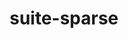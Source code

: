 ---
title: "suite-sparse"
layout: cache
category: package
meta: {"versions": ["5.8.1", "5.3.0", "5.7.1", "5.7.2", "5.9.0", "5.10.1"], "compilers": ["gcc@8.3.1", "gcc@9.3.0", "gcc@8.1.0", "gcc@7.5.0", "gcc@7.3.1", "gcc@8.4.1", "gcc@7.3.0", "gcc@10.3.0", "gcc@7.4.0"]}
spec_files: 
 - "suite-sparse@5.8.1%gcc@9.3.0~cuda~openmp+pic~tbb arch=linux-ubuntu20.04-x86_64 ^gmp@6.1.2%gcc@9.3.0 arch=linux-ubuntu20.04-x86_64 ^metis@5.1.0%gcc@9.3.0~gdb~int64~real64+shared build_type=Release patches=4991da9,b1225da arch=linux-ubuntu20.04-x86_64 ^mpfr@4.0.2%gcc@9.3.0 patches=3f80b83 arch=linux-ubuntu20.04-x86_64 ^openblas@0.3.10%gcc@9.3.0~consistent_fpcsr~ilp64+pic+shared threads=none arch=linux-ubuntu20.04-x86_64": spec-0.json
 - "suite-sparse@5.9.0%gcc@8.3.1~cuda~openmp+pic~tbb arch=linux-rhel8-ppc64le ^gmp@6.2.1%gcc@8.3.1 arch=linux-rhel8-ppc64le ^metis@5.1.0%gcc@8.3.1~gdb~int64~real64+shared build_type=Release patches=4991da9,b1225da arch=linux-rhel8-ppc64le ^mpfr@4.0.2%gcc@8.3.1 patches=3f80b83 arch=linux-rhel8-ppc64le ^openblas@0.3.10%gcc@8.3.1~bignuma~consistent_fpcsr~ilp64+locking+pic+shared patches=865703b threads=none arch=linux-rhel8-ppc64le": spec-1.json
 - "suite-sparse@5.8.1%gcc@8.3.1~cuda~openmp+pic~tbb arch=linux-rhel8-ppc64le ^gmp@6.1.2%gcc@8.3.1 arch=linux-rhel8-ppc64le ^metis@5.1.0%gcc@8.3.1~gdb~int64~real64+shared build_type=Release patches=4991da9,b1225da arch=linux-rhel8-ppc64le ^mpfr@4.0.2%gcc@8.3.1 patches=3f80b83 arch=linux-rhel8-ppc64le ^openblas@0.3.10%gcc@8.3.1~consistent_fpcsr~ilp64+pic+shared threads=none arch=linux-rhel8-ppc64le": spec-2.json
 - "suite-sparse@5.9.0%gcc@9.3.0~cuda~openmp+pic~tbb arch=linux-ubuntu20.04-x86_64 ^gmp@6.2.1%gcc@9.3.0 arch=linux-ubuntu20.04-x86_64 ^metis@5.1.0%gcc@9.3.0~gdb~int64~real64+shared build_type=Release patches=4991da9,b1225da arch=linux-ubuntu20.04-x86_64 ^mpfr@4.1.0%gcc@9.3.0 arch=linux-ubuntu20.04-x86_64 ^openblas@0.3.10%gcc@9.3.0~bignuma~consistent_fpcsr~ilp64+locking+pic+shared patches=865703b threads=openmp arch=linux-ubuntu20.04-x86_64": spec-3.json
 - "suite-sparse@5.7.2%gcc@9.3.0~cuda~openmp+pic~tbb arch=linux-ubuntu20.04-x86_64 ^metis@5.1.0%gcc@9.3.0~gdb~int64~real64+shared build_type=Release patches=4991da9,b1225da arch=linux-ubuntu20.04-x86_64 ^openblas@0.3.10%gcc@9.3.0~consistent_fpcsr~ilp64+pic+shared threads=none arch=linux-ubuntu20.04-x86_64": spec-4.json
 - "suite-sparse@5.7.1%gcc@7.3.0~cuda~openmp+pic~tbb arch=linux-rhel7-ppc64le ^metis@5.1.0%gcc@7.3.0~gdb~int64~real64+shared build_type=Release patches=4991da9,b1225da arch=linux-rhel7-ppc64le ^openblas@0.3.9%gcc@7.3.0~consistent_fpcsr~ilp64+pic+shared threads=openmp arch=linux-rhel7-ppc64le": spec-5.json
 - "suite-sparse@5.10.1%gcc@9.3.0~cuda~openmp+pic~tbb arch=linux-rhel7-ppc64le ^gmp@6.2.1%gcc@9.3.0 arch=linux-rhel7-ppc64le ^metis@5.1.0%gcc@9.3.0~gdb~int64~real64+shared build_type=Release patches=4991da9,b1225da arch=linux-rhel7-ppc64le ^mpfr@4.1.0%gcc@9.3.0 arch=linux-rhel7-ppc64le ^openblas@0.3.15%gcc@9.3.0~bignuma~consistent_fpcsr~ilp64+locking+pic+shared threads=openmp arch=linux-rhel7-ppc64le": spec-6.json
 - "suite-sparse@5.8.1%gcc@8.1.0~cuda~openmp+pic~tbb arch=linux-rhel7-ppc64le ^gmp@6.1.2%gcc@8.1.0 arch=linux-rhel7-ppc64le ^metis@5.1.0%gcc@8.1.0~gdb~int64~real64+shared build_type=Release patches=4991da9,b1225da arch=linux-rhel7-ppc64le ^mpfr@4.0.2%gcc@8.1.0 patches=3f80b83 arch=linux-rhel7-ppc64le ^openblas@0.3.10%gcc@8.1.0~consistent_fpcsr~ilp64+pic+shared threads=none arch=linux-rhel7-ppc64le": spec-7.json
 - "suite-sparse@5.7.2%gcc@8.1.0~cuda~openmp+pic~tbb arch=linux-rhel7-x86_64 ^metis@5.1.0%gcc@8.1.0~gdb~int64~real64+shared build_type=Release patches=4991da9,b1225da arch=linux-rhel7-x86_64 ^openblas@0.3.10%gcc@8.1.0~consistent_fpcsr~ilp64+pic+shared threads=none arch=linux-rhel7-x86_64": spec-8.json
 - "suite-sparse@5.10.1%gcc@9.3.0~cuda~openmp+pic~tbb arch=linux-ubuntu20.04-ppc64le ^gmp@6.2.1%gcc@9.3.0 arch=linux-ubuntu20.04-ppc64le ^metis@5.1.0%gcc@9.3.0~gdb~int64~real64+shared build_type=Release patches=4991da9,b1225da arch=linux-ubuntu20.04-ppc64le ^mpfr@4.1.0%gcc@9.3.0 arch=linux-ubuntu20.04-ppc64le ^openblas@0.3.10%gcc@9.3.0~bignuma~consistent_fpcsr~ilp64+locking+pic+shared patches=865703b threads=openmp arch=linux-ubuntu20.04-ppc64le": spec-9.json
 - "suite-sparse@5.8.1%gcc@8.1.0~cuda~openmp+pic~tbb arch=linux-rhel7-x86_64 ^gmp@6.1.2%gcc@8.1.0 arch=linux-rhel7-x86_64 ^metis@5.1.0%gcc@8.1.0~gdb~int64~real64+shared build_type=Release patches=4991da9,b1225da arch=linux-rhel7-x86_64 ^mpfr@4.0.2%gcc@8.1.0 patches=3f80b83 arch=linux-rhel7-x86_64 ^openblas@0.3.10%gcc@8.1.0~consistent_fpcsr~ilp64+pic+shared threads=none arch=linux-rhel7-x86_64": spec-10.json
 - "suite-sparse@5.10.1%gcc@9.3.0~cuda~openmp+pic~tbb arch=linux-ubuntu20.04-x86_64 ^gmp@6.2.1%gcc@9.3.0 arch=linux-ubuntu20.04-x86_64 ^metis@5.1.0%gcc@9.3.0~gdb~int64~real64+shared build_type=Release patches=4991da9,b1225da arch=linux-ubuntu20.04-x86_64 ^mpfr@4.1.0%gcc@9.3.0 arch=linux-ubuntu20.04-x86_64 ^openblas@0.3.15%gcc@9.3.0~bignuma~consistent_fpcsr~ilp64+locking+pic+shared threads=openmp arch=linux-ubuntu20.04-x86_64": spec-11.json
 - "suite-sparse@5.9.0%gcc@8.1.0~cuda~openmp+pic~tbb arch=linux-rhel7-x86_64 ^gmp@6.2.1%gcc@8.1.0 arch=linux-rhel7-x86_64 ^metis@5.1.0%gcc@8.1.0~gdb~int64~real64+shared build_type=Release patches=4991da9,b1225da arch=linux-rhel7-x86_64 ^mpfr@4.1.0%gcc@8.1.0 arch=linux-rhel7-x86_64 ^openblas@0.3.10%gcc@8.1.0~bignuma~consistent_fpcsr~ilp64+locking+pic+shared patches=865703b threads=none arch=linux-rhel7-x86_64": spec-12.json
 - "suite-sparse@5.9.0%gcc@8.1.0~cuda~openmp+pic~tbb arch=linux-rhel7-ppc64le ^gmp@6.2.1%gcc@8.1.0 arch=linux-rhel7-ppc64le ^metis@5.1.0%gcc@8.1.0~gdb~int64~real64+shared build_type=Release patches=4991da9,b1225da arch=linux-rhel7-ppc64le ^mpfr@4.1.0%gcc@8.1.0 arch=linux-rhel7-ppc64le ^openblas@0.3.10%gcc@8.1.0~bignuma~consistent_fpcsr~ilp64+locking+pic+shared patches=865703b threads=openmp arch=linux-rhel7-ppc64le": spec-13.json
 - "suite-sparse@5.7.2%gcc@7.5.0~cuda~openmp+pic~tbb arch=linux-ubuntu18.04-x86_64 ^metis@5.1.0%gcc@7.5.0~gdb~int64~real64+shared build_type=Release patches=4991da9,b1225da arch=linux-ubuntu18.04-x86_64 ^openblas@0.3.10%gcc@7.5.0~consistent_fpcsr~ilp64+pic+shared threads=none arch=linux-ubuntu18.04-x86_64": spec-14.json
 - "suite-sparse@5.10.1%gcc@7.5.0~cuda~openmp+pic~tbb arch=linux-ubuntu18.04-ppc64le ^gmp@6.2.1%gcc@7.5.0 arch=linux-ubuntu18.04-ppc64le ^metis@5.1.0%gcc@7.5.0~gdb~int64~real64+shared build_type=Release patches=4991da9,b1225da arch=linux-ubuntu18.04-ppc64le ^mpfr@4.1.0%gcc@7.5.0 arch=linux-ubuntu18.04-ppc64le ^openblas@0.3.10%gcc@7.5.0~bignuma~consistent_fpcsr~ilp64+locking+pic+shared patches=865703b threads=openmp arch=linux-ubuntu18.04-ppc64le": spec-15.json
 - "suite-sparse@5.8.1%gcc@8.3.1~cuda~openmp+pic~tbb arch=linux-rhel8-ppc64le ^gmp@6.1.2%gcc@8.3.1 arch=linux-rhel8-ppc64le ^metis@5.1.0%gcc@8.3.1~gdb~int64~real64+shared build_type=Release patches=4991da9,b1225da arch=linux-rhel8-ppc64le ^mpfr@4.0.2%gcc@8.3.1 patches=3f80b83 arch=linux-rhel8-ppc64le ^openblas@0.3.10%gcc@8.3.1~consistent_fpcsr~ilp64+locking+pic+shared threads=none arch=linux-rhel8-ppc64le": spec-16.json
 - "suite-sparse@5.7.2%gcc@7.3.0~cuda~openmp+pic~tbb arch=linux-centos8-x86_64 ^metis@5.1.0%gcc@7.3.0~gdb~int64~real64+shared build_type=Release patches=4991da9,b1225da arch=linux-centos8-x86_64 ^openblas@0.3.9%gcc@7.3.0~consistent_fpcsr~ilp64+pic+shared threads=none arch=linux-centos8-x86_64": spec-17.json
 - "suite-sparse@5.10.1%gcc@9.3.0~cuda~openmp+pic~tbb arch=linux-rhel7-x86_64 ^gmp@6.2.1%gcc@9.3.0 arch=linux-rhel7-x86_64 ^metis@5.1.0%gcc@9.3.0~gdb~int64~real64+shared build_type=Release patches=4991da9,b1225da arch=linux-rhel7-x86_64 ^mpfr@4.1.0%gcc@9.3.0 arch=linux-rhel7-x86_64 ^openblas@0.3.10%gcc@9.3.0~bignuma~consistent_fpcsr~ilp64+locking+pic+shared patches=865703b threads=openmp arch=linux-rhel7-x86_64": spec-18.json
 - "suite-sparse@5.9.0%gcc@7.5.0~cuda~openmp+pic~tbb arch=linux-ubuntu18.04-x86_64 ^gmp@6.2.1%gcc@7.5.0 arch=linux-ubuntu18.04-x86_64 ^metis@5.1.0%gcc@7.5.0~gdb~int64~real64+shared build_type=Release patches=4991da9,b1225da arch=linux-ubuntu18.04-x86_64 ^mpfr@4.1.0%gcc@7.5.0 arch=linux-ubuntu18.04-x86_64 ^openblas@0.3.10%gcc@7.5.0~bignuma~consistent_fpcsr~ilp64+locking+pic+shared patches=865703b threads=openmp arch=linux-ubuntu18.04-x86_64": spec-19.json
 - "suite-sparse@5.9.0%gcc@9.3.0~cuda~openmp+pic~tbb arch=linux-ubuntu20.04-ppc64le ^gmp@6.1.2%gcc@9.3.0 arch=linux-ubuntu20.04-ppc64le ^metis@5.1.0%gcc@9.3.0~gdb~int64~real64+shared build_type=Release patches=4991da9,b1225da arch=linux-ubuntu20.04-ppc64le ^mpfr@4.0.2%gcc@9.3.0 patches=3f80b83 arch=linux-ubuntu20.04-ppc64le ^openblas@0.3.10%gcc@9.3.0~bignuma~consistent_fpcsr~ilp64+locking+pic+shared patches=865703b threads=none arch=linux-ubuntu20.04-ppc64le": spec-20.json
 - "suite-sparse@5.10.1%gcc@9.3.0~cuda~openmp+pic~tbb arch=linux-ubuntu20.04-ppc64le ^gmp@6.2.1%gcc@9.3.0 arch=linux-ubuntu20.04-ppc64le ^metis@5.1.0%gcc@9.3.0~gdb~int64~real64+shared build_type=Release patches=4991da9,b1225da arch=linux-ubuntu20.04-ppc64le ^mpfr@4.1.0%gcc@9.3.0 arch=linux-ubuntu20.04-ppc64le ^openblas@0.3.15%gcc@9.3.0~bignuma~consistent_fpcsr~ilp64+locking+pic+shared threads=openmp arch=linux-ubuntu20.04-ppc64le": spec-21.json
 - "suite-sparse@5.10.1%gcc@8.3.1~cuda~openmp+pic~tbb arch=linux-rhel8-ppc64le ^gmp@6.2.1%gcc@8.3.1 arch=linux-rhel8-ppc64le ^metis@5.1.0%gcc@8.3.1~gdb~int64~real64+shared build_type=Release patches=4991da9,b1225da arch=linux-rhel8-ppc64le ^mpfr@4.1.0%gcc@8.3.1 arch=linux-rhel8-ppc64le ^openblas@0.3.10%gcc@8.3.1~bignuma~consistent_fpcsr~ilp64+locking+pic+shared patches=865703b threads=openmp arch=linux-rhel8-ppc64le": spec-22.json
 - "suite-sparse@5.9.0%gcc@8.3.1~cuda~openmp+pic~tbb arch=linux-rhel8-ppc64le ^gmp@6.1.2%gcc@8.3.1 arch=linux-rhel8-ppc64le ^metis@5.1.0%gcc@8.3.1~gdb~int64~real64+shared build_type=Release patches=4991da9,b1225da arch=linux-rhel8-ppc64le ^mpfr@4.0.2%gcc@8.3.1 patches=3f80b83 arch=linux-rhel8-ppc64le ^openblas@0.3.10%gcc@8.3.1~bignuma~consistent_fpcsr~ilp64+locking+pic+shared patches=865703b threads=none arch=linux-rhel8-ppc64le": spec-23.json
 - "suite-sparse@5.9.0%gcc@9.3.0~cuda~openmp+pic~tbb arch=linux-ubuntu20.04-ppc64le ^gmp@6.2.1%gcc@9.3.0 arch=linux-ubuntu20.04-ppc64le ^metis@5.1.0%gcc@9.3.0~gdb~int64~real64+shared build_type=Release patches=4991da9,b1225da arch=linux-ubuntu20.04-ppc64le ^mpfr@4.1.0%gcc@9.3.0 arch=linux-ubuntu20.04-ppc64le ^openblas@0.3.10%gcc@9.3.0~bignuma~consistent_fpcsr~ilp64+locking+pic+shared patches=865703b threads=openmp arch=linux-ubuntu20.04-ppc64le": spec-24.json
 - "suite-sparse@5.10.1%gcc@7.5.0~cuda~openmp+pic~tbb arch=linux-ubuntu18.04-x86_64 ^gmp@6.2.1%gcc@7.5.0 arch=linux-ubuntu18.04-x86_64 ^metis@5.1.0%gcc@7.5.0~gdb~int64~real64+shared build_type=Release patches=4991da9,b1225da arch=linux-ubuntu18.04-x86_64 ^mpfr@4.1.0%gcc@7.5.0 arch=linux-ubuntu18.04-x86_64 ^openblas@0.3.15%gcc@7.5.0~bignuma~consistent_fpcsr~ilp64+locking+pic+shared threads=openmp arch=linux-ubuntu18.04-x86_64": spec-25.json
 - "suite-sparse@5.9.0%gcc@8.3.1~cuda~openmp+pic~tbb arch=linux-rhel8-x86_64 ^gmp@6.2.1%gcc@8.3.1 arch=linux-rhel8-x86_64 ^metis@5.1.0%gcc@8.3.1~gdb~int64~real64+shared build_type=Release patches=4991da9,b1225da arch=linux-rhel8-x86_64 ^mpfr@4.1.0%gcc@8.3.1 arch=linux-rhel8-x86_64 ^openblas@0.3.10%gcc@8.3.1~bignuma~consistent_fpcsr~ilp64+locking+pic+shared patches=865703b threads=none arch=linux-rhel8-x86_64": spec-26.json
 - "suite-sparse@5.9.0%gcc@9.3.0~cuda~openmp+pic~tbb arch=linux-ubuntu20.04-x86_64 ^gmp@6.2.1%gcc@9.3.0 arch=linux-ubuntu20.04-x86_64 ^metis@5.1.0%gcc@9.3.0~gdb~int64~real64+shared build_type=Release patches=4991da9,b1225da arch=linux-ubuntu20.04-x86_64 ^mpfr@4.0.2%gcc@9.3.0 patches=3f80b83 arch=linux-ubuntu20.04-x86_64 ^openblas@0.3.10%gcc@9.3.0~bignuma~consistent_fpcsr~ilp64+locking+pic+shared patches=865703b threads=none arch=linux-ubuntu20.04-x86_64": spec-27.json
 - "suite-sparse@5.7.2%gcc@7.3.0~cuda~openmp+pic~tbb arch=linux-rhel7-x86_64 ^metis@5.1.0%gcc@7.3.0~gdb~int64~real64+shared build_type=Release patches=4991da9,b1225da arch=linux-rhel7-x86_64 ^openblas@0.3.9%gcc@7.3.0~consistent_fpcsr~ilp64+pic+shared threads=none arch=linux-rhel7-x86_64": spec-28.json
 - "suite-sparse@5.9.0%gcc@8.3.1~cuda~openmp+pic~tbb arch=linux-rhel8-ppc64le ^gmp@6.2.1%gcc@8.3.1 arch=linux-rhel8-ppc64le ^metis@5.1.0%gcc@8.3.1~gdb~int64~real64+shared build_type=Release patches=4991da9,b1225da arch=linux-rhel8-ppc64le ^mpfr@4.1.0%gcc@8.3.1 arch=linux-rhel8-ppc64le ^openblas@0.3.10%gcc@8.3.1~bignuma~consistent_fpcsr~ilp64+locking+pic+shared patches=865703b threads=openmp arch=linux-rhel8-ppc64le": spec-29.json
 - "suite-sparse@5.10.1%gcc@9.3.0~cuda~openmp+pic~tbb arch=linux-rhel7-x86_64 ^gmp@6.2.1%gcc@9.3.0 arch=linux-rhel7-x86_64 ^metis@5.1.0%gcc@9.3.0~gdb~int64~real64+shared build_type=Release patches=4991da9,b1225da arch=linux-rhel7-x86_64 ^mpfr@4.1.0%gcc@9.3.0 arch=linux-rhel7-x86_64 ^openblas@0.3.15%gcc@9.3.0~bignuma~consistent_fpcsr~ilp64+locking+pic+shared threads=openmp arch=linux-rhel7-x86_64": spec-30.json
 - "suite-sparse@5.10.1%gcc@10.3.0~cuda~openmp+pic~tbb arch=linux-ubuntu21.04-ppc64le ^gmp@6.2.1%gcc@10.3.0 arch=linux-ubuntu21.04-ppc64le ^metis@5.1.0%gcc@10.3.0~gdb~int64~real64+shared build_type=Release patches=4991da9,b1225da arch=linux-ubuntu21.04-ppc64le ^mpfr@4.1.0%gcc@10.3.0 arch=linux-ubuntu21.04-ppc64le ^openblas@0.3.15%gcc@10.3.0~bignuma~consistent_fpcsr~ilp64+locking+pic+shared threads=openmp arch=linux-ubuntu21.04-ppc64le": spec-31.json
 - "suite-sparse@5.7.1%gcc@7.3.0~cuda~openmp+pic~tbb arch=linux-ubuntu18.04-ppc64le ^metis@5.1.0%gcc@7.3.0~gdb~int64~real64+shared build_type=Release patches=4991da9,b1225da arch=linux-ubuntu18.04-ppc64le ^openblas@0.3.9%gcc@7.3.0~consistent_fpcsr~ilp64+pic+shared threads=openmp arch=linux-ubuntu18.04-ppc64le": spec-32.json
 - "suite-sparse@5.7.2%gcc@8.1.0~cuda~openmp+pic~tbb arch=linux-rhel7-x86_64 ^metis@5.1.0%gcc@8.1.0~gdb~int64~real64+shared build_type=Release patches=4991da9,b1225da arch=linux-rhel7-x86_64 ^openblas@0.3.10%gcc@8.1.0~consistent_fpcsr~ilp64+pic+shared threads=none arch=linux-rhel7-x86_64": spec-33.json
 - "suite-sparse@5.7.2%gcc@8.1.0~cuda~openmp+pic~tbb arch=linux-centos7-ppc64le ^metis@5.1.0%gcc@8.1.0~gdb~int64~real64+shared build_type=Release patches=4991da9,b1225da arch=linux-centos7-ppc64le ^openblas@0.3.10%gcc@8.1.0~consistent_fpcsr~ilp64+pic+shared threads=none arch=linux-centos7-ppc64le": spec-34.json
 - "suite-sparse@5.8.1%gcc@9.3.0~cuda~openmp+pic~tbb arch=linux-ubuntu20.04-x86_64 ^gmp@6.1.2%gcc@9.3.0 arch=linux-ubuntu20.04-x86_64 ^metis@5.1.0%gcc@9.3.0~gdb~int64~real64+shared build_type=Release patches=4991da9,b1225da arch=linux-ubuntu20.04-x86_64 ^mpfr@4.0.2%gcc@9.3.0 patches=3f80b83 arch=linux-ubuntu20.04-x86_64 ^openblas@0.3.10%gcc@9.3.0~consistent_fpcsr~ilp64+locking+pic+shared patches=865703b threads=none arch=linux-ubuntu20.04-x86_64": spec-35.json
 - "suite-sparse@5.9.0%gcc@7.5.0~cuda~openmp+pic~tbb arch=linux-ubuntu18.04-ppc64le ^gmp@6.2.1%gcc@7.5.0 arch=linux-ubuntu18.04-ppc64le ^metis@5.1.0%gcc@7.5.0~gdb~int64~real64+shared build_type=Release patches=4991da9,b1225da arch=linux-ubuntu18.04-ppc64le ^mpfr@4.1.0%gcc@7.5.0 arch=linux-ubuntu18.04-ppc64le ^openblas@0.3.10%gcc@7.5.0~bignuma~consistent_fpcsr~ilp64+locking+pic+shared patches=865703b threads=none arch=linux-ubuntu18.04-ppc64le": spec-36.json
 - "suite-sparse@5.10.1%gcc@10.3.0~cuda~openmp+pic~tbb arch=linux-ubuntu21.04-x86_64 ^gmp@6.2.1%gcc@10.3.0 arch=linux-ubuntu21.04-x86_64 ^metis@5.1.0%gcc@10.3.0~gdb~int64~real64+shared build_type=Release patches=4991da9,b1225da arch=linux-ubuntu21.04-x86_64 ^mpfr@4.1.0%gcc@10.3.0 arch=linux-ubuntu21.04-x86_64 ^openblas@0.3.15%gcc@10.3.0~bignuma~consistent_fpcsr~ilp64+locking+pic+shared threads=openmp arch=linux-ubuntu21.04-x86_64": spec-37.json
 - "suite-sparse@5.10.1%gcc@8.3.1~cuda~openmp+pic~tbb arch=linux-rhel8-x86_64 ^gmp@6.2.1%gcc@8.3.1 arch=linux-rhel8-x86_64 ^metis@5.1.0%gcc@8.3.1~gdb~int64~real64+shared build_type=Release patches=4991da9,b1225da arch=linux-rhel8-x86_64 ^mpfr@4.1.0%gcc@8.3.1 arch=linux-rhel8-x86_64 ^openblas@0.3.10%gcc@8.3.1~bignuma~consistent_fpcsr~ilp64+locking+pic+shared patches=865703b threads=openmp arch=linux-rhel8-x86_64": spec-38.json
 - "suite-sparse@5.9.0%gcc@7.5.0~cuda~openmp+pic~tbb arch=linux-ubuntu18.04-ppc64le ^gmp@6.2.1%gcc@7.5.0 arch=linux-ubuntu18.04-ppc64le ^metis@5.1.0%gcc@7.5.0~gdb~int64~real64+shared build_type=Release patches=4991da9,b1225da arch=linux-ubuntu18.04-ppc64le ^mpfr@4.1.0%gcc@7.5.0 arch=linux-ubuntu18.04-ppc64le ^openblas@0.3.10%gcc@7.5.0~bignuma~consistent_fpcsr~ilp64+locking+pic+shared patches=865703b threads=openmp arch=linux-ubuntu18.04-ppc64le": spec-39.json
 - "suite-sparse@5.7.2%gcc@8.1.0~cuda~openmp+pic~tbb arch=linux-rhel7-ppc64le ^metis@5.1.0%gcc@8.1.0~gdb~int64~real64+shared build_type=Release patches=4991da9,b1225da arch=linux-rhel7-ppc64le ^openblas@0.3.10%gcc@8.1.0~consistent_fpcsr~ilp64+pic+shared threads=none arch=linux-rhel7-ppc64le": spec-40.json
 - "suite-sparse@5.7.2%gcc@7.3.0~cuda~openmp+pic~tbb arch=linux-ubuntu18.04-x86_64 ^metis@5.1.0%gcc@7.3.0~gdb~int64~real64+shared build_type=Release patches=4991da9,b1225da arch=linux-ubuntu18.04-x86_64 ^openblas@0.3.9%gcc@7.3.0~consistent_fpcsr~ilp64+pic+shared threads=none arch=linux-ubuntu18.04-x86_64": spec-41.json
 - "suite-sparse@5.9.0%gcc@8.1.0~cuda~openmp+pic~tbb arch=linux-rhel7-x86_64 ^gmp@6.2.1%gcc@8.1.0 arch=linux-rhel7-x86_64 ^metis@5.1.0%gcc@8.1.0~gdb~int64~real64+shared build_type=Release patches=4991da9,b1225da arch=linux-rhel7-x86_64 ^mpfr@4.1.0%gcc@8.1.0 arch=linux-rhel7-x86_64 ^openblas@0.3.10%gcc@8.1.0~bignuma~consistent_fpcsr~ilp64+locking+pic+shared patches=865703b threads=openmp arch=linux-rhel7-x86_64": spec-42.json
 - "suite-sparse@5.9.0%gcc@9.3.0~cuda~openmp+pic~tbb arch=linux-ubuntu20.04-x86_64 ^gmp@6.1.2%gcc@9.3.0 arch=linux-ubuntu20.04-x86_64 ^metis@5.1.0%gcc@9.3.0~gdb~int64~real64+shared build_type=Release patches=4991da9,b1225da arch=linux-ubuntu20.04-x86_64 ^mpfr@4.0.2%gcc@9.3.0 patches=3f80b83 arch=linux-ubuntu20.04-x86_64 ^openblas@0.3.10%gcc@9.3.0~bignuma~consistent_fpcsr~ilp64+locking+pic+shared patches=865703b threads=none arch=linux-ubuntu20.04-x86_64": spec-43.json
 - "suite-sparse@5.8.1%gcc@8.1.0~cuda~openmp+pic~tbb arch=linux-rhel7-x86_64 ^gmp@6.1.2%gcc@8.1.0 arch=linux-rhel7-x86_64 ^metis@5.1.0%gcc@8.1.0~gdb~int64~real64+shared build_type=Release patches=4991da9,b1225da arch=linux-rhel7-x86_64 ^mpfr@4.0.2%gcc@8.1.0 patches=3f80b83 arch=linux-rhel7-x86_64 ^openblas@0.3.10%gcc@8.1.0~consistent_fpcsr~ilp64+locking+pic+shared threads=none arch=linux-rhel7-x86_64": spec-44.json
 - "suite-sparse@5.7.2%gcc@7.5.0~cuda~openmp+pic~tbb arch=linux-ubuntu18.04-x86_64 ^metis@5.1.0%gcc@7.5.0~gdb~int64~real64+shared build_type=Release patches=4991da9,b1225da arch=linux-ubuntu18.04-x86_64 ^openblas@0.3.10%gcc@7.5.0~consistent_fpcsr~ilp64+pic+shared threads=none arch=linux-ubuntu18.04-x86_64": spec-45.json
 - "suite-sparse@5.8.1%gcc@9.3.0~cuda~openmp+pic~tbb arch=linux-ubuntu20.04-ppc64le ^gmp@6.1.2%gcc@9.3.0 arch=linux-ubuntu20.04-ppc64le ^metis@5.1.0%gcc@9.3.0~gdb~int64~real64+shared build_type=Release patches=4991da9,b1225da arch=linux-ubuntu20.04-ppc64le ^mpfr@4.0.2%gcc@9.3.0 patches=3f80b83 arch=linux-ubuntu20.04-ppc64le ^openblas@0.3.10%gcc@9.3.0~consistent_fpcsr~ilp64+locking+pic+shared threads=none arch=linux-ubuntu20.04-ppc64le": spec-46.json
 - "suite-sparse@5.9.0%gcc@9.3.0~cuda~openmp+pic~tbb arch=linux-ubuntu20.04-x86_64 ^gmp@6.2.1%gcc@9.3.0 arch=linux-ubuntu20.04-x86_64 ^metis@5.1.0%gcc@9.3.0~gdb~int64~real64+shared build_type=Release patches=4991da9,b1225da arch=linux-ubuntu20.04-x86_64 ^mpfr@4.1.0%gcc@9.3.0 arch=linux-ubuntu20.04-x86_64 ^openblas@0.3.10%gcc@9.3.0~bignuma~consistent_fpcsr~ilp64+locking+pic+shared patches=865703b threads=none arch=linux-ubuntu20.04-x86_64": spec-47.json
 - "suite-sparse@5.7.2%gcc@9.3.0~cuda~openmp+pic~tbb arch=linux-ubuntu20.04-ppc64le ^metis@5.1.0%gcc@9.3.0~gdb~int64~real64+shared build_type=Release patches=4991da9,b1225da arch=linux-ubuntu20.04-ppc64le ^openblas@0.3.10%gcc@9.3.0~consistent_fpcsr~ilp64+pic+shared threads=none arch=linux-ubuntu20.04-ppc64le": spec-48.json
 - "suite-sparse@5.9.0%gcc@8.3.1~cuda~openmp+pic~tbb arch=linux-rhel8-x86_64 ^gmp@6.2.1%gcc@8.3.1 arch=linux-rhel8-x86_64 ^metis@5.1.0%gcc@8.3.1~gdb~int64~real64+shared build_type=Release patches=4991da9,b1225da arch=linux-rhel8-x86_64 ^mpfr@4.1.0%gcc@8.3.1 arch=linux-rhel8-x86_64 ^openblas@0.3.10%gcc@8.3.1~bignuma~consistent_fpcsr~ilp64+locking+pic+shared patches=865703b threads=openmp arch=linux-rhel8-x86_64": spec-49.json
 - "suite-sparse@5.7.2%gcc@8.3.1~cuda~openmp+pic~tbb arch=linux-rhel8-ppc64le ^metis@5.1.0%gcc@8.3.1~gdb~int64~real64+shared build_type=Release patches=4991da9,b1225da arch=linux-rhel8-ppc64le ^openblas@0.3.10%gcc@8.3.1~consistent_fpcsr~ilp64+pic+shared threads=none arch=linux-rhel8-ppc64le": spec-50.json
 - "suite-sparse@5.9.0%gcc@9.3.0~cuda~openmp+pic~tbb arch=linux-ubuntu20.04-ppc64le ^gmp@6.2.1%gcc@9.3.0 arch=linux-ubuntu20.04-ppc64le ^metis@5.1.0%gcc@9.3.0~gdb~int64~real64+shared build_type=Release patches=4991da9,b1225da arch=linux-ubuntu20.04-ppc64le ^mpfr@4.0.2%gcc@9.3.0 patches=3f80b83 arch=linux-ubuntu20.04-ppc64le ^openblas@0.3.10%gcc@9.3.0~bignuma~consistent_fpcsr~ilp64+locking+pic+shared patches=865703b threads=none arch=linux-ubuntu20.04-ppc64le": spec-51.json
 - "suite-sparse@5.9.0%gcc@8.1.0~cuda~openmp+pic~tbb arch=linux-rhel7-ppc64le ^gmp@6.1.2%gcc@8.1.0 arch=linux-rhel7-ppc64le ^metis@5.1.0%gcc@8.1.0~gdb~int64~real64+shared build_type=Release patches=4991da9,b1225da arch=linux-rhel7-ppc64le ^mpfr@4.0.2%gcc@8.1.0 patches=3f80b83 arch=linux-rhel7-ppc64le ^openblas@0.3.10%gcc@8.1.0~bignuma~consistent_fpcsr~ilp64+locking+pic+shared patches=865703b threads=none arch=linux-rhel7-ppc64le": spec-52.json
 - "suite-sparse@5.8.1%gcc@8.3.1~cuda~openmp+pic~tbb arch=linux-rhel8-x86_64 ^gmp@6.1.2%gcc@8.3.1 arch=linux-rhel8-x86_64 ^metis@5.1.0%gcc@8.3.1~gdb~int64~real64+shared build_type=Release patches=4991da9,b1225da arch=linux-rhel8-x86_64 ^mpfr@4.0.2%gcc@8.3.1 patches=3f80b83 arch=linux-rhel8-x86_64 ^openblas@0.3.10%gcc@8.3.1~consistent_fpcsr~ilp64+pic+shared threads=none arch=linux-rhel8-x86_64": spec-53.json
 - "suite-sparse@5.9.0%gcc@7.5.0~cuda~openmp+pic~tbb arch=linux-ubuntu18.04-ppc64le ^gmp@6.1.2%gcc@7.5.0 arch=linux-ubuntu18.04-ppc64le ^metis@5.1.0%gcc@7.5.0~gdb~int64~real64+shared build_type=Release patches=4991da9,b1225da arch=linux-ubuntu18.04-ppc64le ^mpfr@4.0.2%gcc@7.5.0 patches=3f80b83 arch=linux-ubuntu18.04-ppc64le ^openblas@0.3.10%gcc@7.5.0~bignuma~consistent_fpcsr~ilp64+locking+pic+shared patches=865703b threads=none arch=linux-ubuntu18.04-ppc64le": spec-54.json
 - "suite-sparse@5.9.0%gcc@8.3.1~cuda~openmp+pic~tbb arch=linux-rhel8-ppc64le ^gmp@6.2.1%gcc@8.3.1 arch=linux-rhel8-ppc64le ^metis@5.1.0%gcc@8.3.1~gdb~int64~real64+shared build_type=Release patches=4991da9,b1225da arch=linux-rhel8-ppc64le ^mpfr@4.1.0%gcc@8.3.1 arch=linux-rhel8-ppc64le ^openblas@0.3.10%gcc@8.3.1~bignuma~consistent_fpcsr~ilp64+locking+pic+shared patches=865703b threads=none arch=linux-rhel8-ppc64le": spec-55.json
 - "suite-sparse@5.7.2%gcc@7.3.0~cuda~openmp+pic~tbb arch=linux-rhel8-x86_64 ^metis@5.1.0%gcc@7.3.0~gdb~int64~real64+shared build_type=Release patches=4991da9,b1225da arch=linux-rhel8-x86_64 ^openblas@0.3.9%gcc@7.3.0~consistent_fpcsr~ilp64+pic+shared threads=none arch=linux-rhel8-x86_64": spec-56.json
 - "suite-sparse@5.10.1%gcc@8.3.1~cuda~openmp+pic~tbb arch=linux-rhel8-ppc64le ^gmp@6.2.1%gcc@8.3.1 arch=linux-rhel8-ppc64le ^metis@5.1.0%gcc@8.3.1~gdb~int64~real64+shared build_type=Release patches=4991da9,b1225da arch=linux-rhel8-ppc64le ^mpfr@4.1.0%gcc@8.3.1 arch=linux-rhel8-ppc64le ^openblas@0.3.15%gcc@8.3.1~bignuma~consistent_fpcsr~ilp64+locking+pic+shared threads=openmp arch=linux-rhel8-ppc64le": spec-57.json
 - "suite-sparse@5.3.0%gcc@7.3.0~cuda~openmp+pic~tbb arch=linux-rhel8-x86_64 ^metis@5.1.0%gcc@7.3.0~gdb~int64~real64+shared build_type=Release patches=4991da9,b1225da arch=linux-rhel8-x86_64 ^openblas@0.3.7%gcc@7.3.0+avx2~avx512~ilp64+pic+shared~virtual_machine cpu_target=auto threads=openmp arch=linux-rhel8-x86_64": spec-58.json
 - "suite-sparse@5.9.0%gcc@7.5.0~cuda~openmp+pic~tbb arch=linux-ubuntu18.04-x86_64 ^gmp@6.2.1%gcc@7.5.0 arch=linux-ubuntu18.04-x86_64 ^metis@5.1.0%gcc@7.5.0~gdb~int64~real64+shared build_type=Release patches=4991da9,b1225da arch=linux-ubuntu18.04-x86_64 ^mpfr@4.1.0%gcc@7.5.0 arch=linux-ubuntu18.04-x86_64 ^openblas@0.3.10%gcc@7.5.0~bignuma~consistent_fpcsr~ilp64+locking+pic+shared patches=865703b threads=none arch=linux-ubuntu18.04-x86_64": spec-59.json
 - "suite-sparse@5.8.1%gcc@8.1.0~cuda~openmp+pic~tbb arch=linux-rhel7-ppc64le ^gmp@6.1.2%gcc@8.1.0 arch=linux-rhel7-ppc64le ^metis@5.1.0%gcc@8.1.0~gdb~int64~real64+shared build_type=Release patches=4991da9,b1225da arch=linux-rhel7-ppc64le ^mpfr@4.0.2%gcc@8.1.0 patches=3f80b83 arch=linux-rhel7-ppc64le ^openblas@0.3.10%gcc@8.1.0~consistent_fpcsr~ilp64+locking+pic+shared patches=865703b threads=none arch=linux-rhel7-ppc64le": spec-60.json
 - "suite-sparse@5.7.2%gcc@7.3.0~cuda~openmp+pic~tbb arch=linux-rhel8-x86_64 ^metis@5.1.0%gcc@7.3.0~gdb~int64~real64+shared build_type=Release patches=4991da9,b1225da arch=linux-rhel8-x86_64 ^openblas@0.3.10%gcc@7.3.0~consistent_fpcsr~ilp64+pic+shared threads=none arch=linux-rhel8-x86_64": spec-61.json
 - "suite-sparse@5.7.2%gcc@8.3.1~cuda~openmp+pic~tbb arch=linux-centos8-x86_64 ^metis@5.1.0%gcc@8.3.1~gdb~int64~real64+shared build_type=Release patches=4991da9,b1225da arch=linux-centos8-x86_64 ^openblas@0.3.10%gcc@8.3.1~consistent_fpcsr~ilp64+pic+shared threads=none arch=linux-centos8-x86_64": spec-62.json
 - "suite-sparse@5.8.1%gcc@7.5.0~cuda~openmp+pic~tbb arch=linux-ubuntu18.04-ppc64le ^gmp@6.1.2%gcc@7.5.0 arch=linux-ubuntu18.04-ppc64le ^metis@5.1.0%gcc@7.5.0~gdb~int64~real64+shared build_type=Release patches=4991da9,b1225da arch=linux-ubuntu18.04-ppc64le ^mpfr@4.0.2%gcc@7.5.0 patches=3f80b83 arch=linux-ubuntu18.04-ppc64le ^openblas@0.3.10%gcc@7.5.0~consistent_fpcsr~ilp64+pic+shared threads=none arch=linux-ubuntu18.04-ppc64le": spec-63.json
 - "suite-sparse@5.9.0%gcc@9.3.0~cuda~openmp+pic~tbb arch=linux-rhel7-ppc64le ^gmp@6.2.1%gcc@9.3.0 arch=linux-rhel7-ppc64le ^metis@5.1.0%gcc@9.3.0~gdb~int64~real64+shared build_type=Release patches=4991da9,b1225da arch=linux-rhel7-ppc64le ^mpfr@4.1.0%gcc@9.3.0 arch=linux-rhel7-ppc64le ^openblas@0.3.10%gcc@9.3.0~bignuma~consistent_fpcsr~ilp64+locking+pic+shared patches=865703b threads=openmp arch=linux-rhel7-ppc64le": spec-64.json
 - "suite-sparse@5.8.1%gcc@8.3.1~cuda~openmp+pic~tbb arch=linux-rhel8-x86_64 ^gmp@6.1.2%gcc@8.3.1 arch=linux-rhel8-x86_64 ^metis@5.1.0%gcc@8.3.1~gdb~int64~real64+shared build_type=Release patches=4991da9,b1225da arch=linux-rhel8-x86_64 ^mpfr@4.0.2%gcc@8.3.1 patches=3f80b83 arch=linux-rhel8-x86_64 ^openblas@0.3.10%gcc@8.3.1~consistent_fpcsr~ilp64+locking+pic+shared patches=865703b threads=none arch=linux-rhel8-x86_64": spec-65.json
 - "suite-sparse@5.8.1%gcc@7.5.0~cuda~openmp+pic~tbb arch=linux-ubuntu18.04-x86_64 ^gmp@6.1.2%gcc@7.5.0 arch=linux-ubuntu18.04-x86_64 ^metis@5.1.0%gcc@7.5.0~gdb~int64~real64+shared build_type=Release patches=4991da9,b1225da arch=linux-ubuntu18.04-x86_64 ^mpfr@4.0.2%gcc@7.5.0 patches=3f80b83 arch=linux-ubuntu18.04-x86_64 ^openblas@0.3.10%gcc@7.5.0~consistent_fpcsr~ilp64+locking+pic+shared patches=865703b threads=none arch=linux-ubuntu18.04-x86_64": spec-66.json
 - "suite-sparse@5.7.2%gcc@7.3.0~cuda~openmp+pic~tbb arch=linux-centos7-x86_64 ^metis@5.1.0%gcc@7.3.0~gdb~int64~real64+shared build_type=Release patches=4991da9,b1225da arch=linux-centos7-x86_64 ^openblas@0.3.10%gcc@7.3.0~consistent_fpcsr~ilp64+pic+shared threads=none arch=linux-centos7-x86_64": spec-67.json
 - "suite-sparse@5.7.2%gcc@7.5.0~cuda~openmp+pic~tbb arch=linux-ubuntu18.04-ppc64le ^metis@5.1.0%gcc@7.5.0~gdb~int64~real64+shared build_type=Release patches=4991da9,b1225da arch=linux-ubuntu18.04-ppc64le ^openblas@0.3.10%gcc@7.5.0~consistent_fpcsr~ilp64+pic+shared threads=none arch=linux-ubuntu18.04-ppc64le": spec-68.json
 - "suite-sparse@5.7.2%gcc@7.5.0~cuda~openmp+pic~tbb arch=linux-ubuntu18.04-ppc64le ^metis@5.1.0%gcc@7.5.0~gdb~int64~real64+shared build_type=Release patches=4991da9,b1225da arch=linux-ubuntu18.04-ppc64le ^openblas@0.3.10%gcc@7.5.0~consistent_fpcsr~ilp64+pic+shared threads=none arch=linux-ubuntu18.04-power9le": spec-69.json
 - "suite-sparse@5.8.1%gcc@8.3.1~cuda~openmp+pic~tbb arch=linux-rhel8-ppc64le ^gmp@6.1.2%gcc@8.3.1 arch=linux-rhel8-ppc64le ^metis@5.1.0%gcc@8.3.1~gdb~int64~real64+shared build_type=Release patches=4991da9,b1225da arch=linux-rhel8-ppc64le ^mpfr@4.0.2%gcc@8.3.1 patches=3f80b83 arch=linux-rhel8-ppc64le ^openblas@0.3.10%gcc@8.3.1~bignuma~consistent_fpcsr~ilp64+locking+pic+shared patches=865703b threads=none arch=linux-rhel8-ppc64le": spec-70.json
 - "suite-sparse@5.8.1%gcc@8.1.0~cuda~openmp+pic~tbb arch=linux-rhel7-x86_64 ^gmp@6.1.2%gcc@8.1.0 arch=linux-rhel7-x86_64 ^metis@5.1.0%gcc@8.1.0~gdb~int64~real64+shared build_type=Release patches=4991da9,b1225da arch=linux-rhel7-x86_64 ^mpfr@4.0.2%gcc@8.1.0 patches=3f80b83 arch=linux-rhel7-x86_64 ^openblas@0.3.10%gcc@8.1.0~bignuma~consistent_fpcsr~ilp64+locking+pic+shared patches=865703b threads=none arch=linux-rhel7-x86_64": spec-71.json
 - "suite-sparse@5.8.1%gcc@8.3.1~cuda~openmp+pic~tbb arch=linux-rhel8-ppc64le ^gmp@6.1.2%gcc@8.3.1 arch=linux-rhel8-ppc64le ^metis@5.1.0%gcc@8.3.1~gdb~int64~real64+shared build_type=Release patches=4991da9,b1225da arch=linux-rhel8-ppc64le ^mpfr@4.0.2%gcc@8.3.1 patches=3f80b83 arch=linux-rhel8-ppc64le ^openblas@0.3.10%gcc@8.3.1~consistent_fpcsr~ilp64+locking+pic+shared patches=865703b threads=none arch=linux-rhel8-ppc64le": spec-72.json
 - "suite-sparse@5.8.1%gcc@9.3.0~cuda~openmp+pic~tbb arch=linux-ubuntu20.04-ppc64le ^gmp@6.1.2%gcc@9.3.0 arch=linux-ubuntu20.04-ppc64le ^metis@5.1.0%gcc@9.3.0~gdb~int64~real64+shared build_type=Release patches=4991da9,b1225da arch=linux-ubuntu20.04-ppc64le ^mpfr@4.0.2%gcc@9.3.0 patches=3f80b83 arch=linux-ubuntu20.04-ppc64le ^openblas@0.3.10%gcc@9.3.0~consistent_fpcsr~ilp64+pic+shared threads=none arch=linux-ubuntu20.04-ppc64le": spec-73.json
 - "suite-sparse@5.8.1%gcc@7.5.0~cuda~openmp+pic~tbb arch=linux-ubuntu18.04-ppc64le ^gmp@6.1.2%gcc@7.5.0 arch=linux-ubuntu18.04-ppc64le ^metis@5.1.0%gcc@7.5.0~gdb~int64~real64+shared build_type=Release patches=4991da9,b1225da arch=linux-ubuntu18.04-ppc64le ^mpfr@4.0.2%gcc@7.5.0 patches=3f80b83 arch=linux-ubuntu18.04-ppc64le ^openblas@0.3.10%gcc@7.5.0~consistent_fpcsr~ilp64+locking+pic+shared patches=865703b threads=none arch=linux-ubuntu18.04-ppc64le": spec-74.json
 - "suite-sparse@5.8.1%gcc@8.3.1~cuda~openmp+pic~tbb arch=linux-rhel8-x86_64 ^gmp@6.1.2%gcc@8.3.1 arch=linux-rhel8-x86_64 ^metis@5.1.0%gcc@8.3.1~gdb~int64~real64+shared build_type=Release patches=4991da9,b1225da arch=linux-rhel8-x86_64 ^mpfr@4.0.2%gcc@8.3.1 patches=3f80b83 arch=linux-rhel8-x86_64 ^openblas@0.3.10%gcc@8.3.1~bignuma~consistent_fpcsr~ilp64+locking+pic+shared patches=865703b threads=none arch=linux-rhel8-x86_64": spec-75.json
 - "suite-sparse@5.10.1%gcc@8.3.1~cuda~openmp+pic~tbb arch=linux-rhel8-x86_64 ^gmp@6.2.1%gcc@8.3.1 arch=linux-rhel8-x86_64 ^metis@5.1.0%gcc@8.3.1~gdb~int64~real64+shared build_type=Release patches=4991da9,b1225da arch=linux-rhel8-x86_64 ^mpfr@4.1.0%gcc@8.3.1 arch=linux-rhel8-x86_64 ^openblas@0.3.15%gcc@8.3.1~bignuma~consistent_fpcsr~ilp64+locking+pic+shared threads=openmp arch=linux-rhel8-x86_64": spec-76.json
 - "suite-sparse@5.10.1%gcc@8.4.1~cuda~openmp+pic~tbb arch=linux-rhel8-x86_64 ^gmp@6.2.1%gcc@8.4.1 arch=linux-rhel8-x86_64 ^metis@5.1.0%gcc@8.4.1~gdb~int64~real64+shared build_type=Release patches=4991da9,b1225da arch=linux-rhel8-x86_64 ^mpfr@4.1.0%gcc@8.4.1 arch=linux-rhel8-x86_64 ^openblas@0.3.15%gcc@8.4.1~bignuma~consistent_fpcsr~ilp64+locking+pic+shared threads=openmp arch=linux-rhel8-x86_64": spec-77.json
 - "suite-sparse@5.7.1%gcc@7.3.0~cuda~openmp+pic~tbb arch=linux-rhel8-x86_64 ^metis@5.1.0%gcc@7.3.0~gdb~int64~real64+shared build_type=Release patches=4991da9,b1225da arch=linux-rhel8-x86_64 ^openblas@0.3.9%gcc@7.3.0~consistent_fpcsr~ilp64+pic+shared threads=openmp arch=linux-rhel8-x86_64": spec-78.json
 - "suite-sparse@5.9.0%gcc@7.4.0~cuda~openmp+pic~tbb arch=linux-rhel7-power9le ^gmp@6.2.1%gcc@7.4.0 arch=linux-rhel7-power9le ^metis@5.1.0%gcc@7.4.0~gdb~int64~real64+shared build_type=Release patches=4991da9,b1225da arch=linux-rhel7-power9le ^mpfr@4.1.0%gcc@7.4.0 arch=linux-rhel7-power9le ^netlib-lapack@3.8.0%gcc@7.4.0~external-blas~ipo+lapacke+shared~xblas build_type=Release patches=5c79286,ad3d41f arch=linux-rhel7-power9le": spec-79.json
 - "suite-sparse@5.10.1%gcc@9.3.0~cuda~openmp+pic~tbb arch=linux-ubuntu20.04-x86_64 ^gmp@6.2.1%gcc@9.3.0 arch=linux-ubuntu20.04-x86_64 ^metis@5.1.0%gcc@9.3.0~gdb~int64~real64+shared build_type=Release patches=4991da9,b1225da arch=linux-ubuntu20.04-x86_64 ^mpfr@4.1.0%gcc@9.3.0 arch=linux-ubuntu20.04-x86_64 ^openblas@0.3.10%gcc@9.3.0~bignuma~consistent_fpcsr~ilp64+locking+pic+shared patches=865703b threads=openmp arch=linux-ubuntu20.04-x86_64": spec-80.json
 - "suite-sparse@5.9.0%gcc@8.1.0~cuda~openmp+pic~tbb arch=linux-rhel7-x86_64 ^gmp@6.2.1%gcc@8.1.0 arch=linux-rhel7-x86_64 ^metis@5.1.0%gcc@8.1.0~gdb~int64~real64+shared build_type=Release patches=4991da9,b1225da arch=linux-rhel7-x86_64 ^mpfr@4.0.2%gcc@8.1.0 patches=3f80b83 arch=linux-rhel7-x86_64 ^openblas@0.3.10%gcc@8.1.0~bignuma~consistent_fpcsr~ilp64+locking+pic+shared patches=865703b threads=none arch=linux-rhel7-x86_64": spec-81.json
 - "suite-sparse@5.9.0%gcc@8.1.0~cuda~openmp+pic~tbb arch=linux-rhel7-x86_64 ^gmp@6.1.2%gcc@8.1.0 arch=linux-rhel7-x86_64 ^metis@5.1.0%gcc@8.1.0~gdb~int64~real64+shared build_type=Release patches=4991da9,b1225da arch=linux-rhel7-x86_64 ^mpfr@4.0.2%gcc@8.1.0 patches=3f80b83 arch=linux-rhel7-x86_64 ^openblas@0.3.10%gcc@8.1.0~bignuma~consistent_fpcsr~ilp64+locking+pic+shared patches=865703b threads=none arch=linux-rhel7-x86_64": spec-82.json
 - "suite-sparse@5.9.0%gcc@8.3.1~cuda~openmp+pic~tbb arch=linux-rhel8-x86_64 ^gmp@6.1.2%gcc@8.3.1 arch=linux-rhel8-x86_64 ^metis@5.1.0%gcc@8.3.1~gdb~int64~real64+shared build_type=Release patches=4991da9,b1225da arch=linux-rhel8-x86_64 ^mpfr@4.0.2%gcc@8.3.1 patches=3f80b83 arch=linux-rhel8-x86_64 ^openblas@0.3.10%gcc@8.3.1~bignuma~consistent_fpcsr~ilp64+locking+pic+shared patches=865703b threads=none arch=linux-rhel8-x86_64": spec-83.json
 - "suite-sparse@5.7.1%gcc@7.3.0~cuda~openmp+pic~tbb arch=linux-ubuntu18.04-x86_64 ^metis@5.1.0%gcc@7.3.0~gdb~int64~real64+shared build_type=Release patches=4991da9,b1225da arch=linux-ubuntu18.04-x86_64 ^openblas@0.3.9%gcc@7.3.0~consistent_fpcsr~ilp64+pic+shared threads=openmp arch=linux-ubuntu18.04-x86_64": spec-84.json
 - "suite-sparse@5.10.1%gcc@7.5.0~cuda~openmp+pic~tbb arch=linux-ubuntu18.04-x86_64 ^gmp@6.2.1%gcc@7.5.0 arch=linux-ubuntu18.04-x86_64 ^metis@5.1.0%gcc@7.5.0~gdb~int64~real64+shared build_type=Release patches=4991da9,b1225da arch=linux-ubuntu18.04-x86_64 ^mpfr@4.1.0%gcc@7.5.0 arch=linux-ubuntu18.04-x86_64 ^openblas@0.3.10%gcc@7.5.0~bignuma~consistent_fpcsr~ilp64+locking+pic+shared patches=865703b threads=openmp arch=linux-ubuntu18.04-x86_64": spec-85.json
 - "suite-sparse@5.3.0%gcc@7.3.0~cuda~openmp+pic~tbb arch=linux-rhel7-x86_64 ^metis@5.1.0%gcc@7.3.0~gdb~int64~real64+shared build_type=Release patches=4991da9,b1225da arch=linux-rhel7-x86_64 ^openblas@0.3.7%gcc@7.3.0+avx2~avx512~ilp64+pic+shared~virtual_machine cpu_target=auto threads=openmp arch=linux-rhel7-x86_64": spec-86.json
 - "suite-sparse@5.7.2%gcc@9.3.0~cuda~openmp+pic~tbb arch=linux-ubuntu20.04-x86_64 ^metis@5.1.0%gcc@9.3.0~gdb~int64~real64+shared build_type=Release patches=4991da9,b1225da arch=linux-ubuntu20.04-x86_64 ^openblas@0.3.9%gcc@9.3.0~consistent_fpcsr~ilp64+pic+shared threads=none arch=linux-ubuntu20.04-x86_64": spec-87.json
 - "suite-sparse@5.9.0%gcc@8.1.0~cuda~openmp+pic~tbb arch=linux-rhel7-ppc64le ^gmp@6.2.1%gcc@8.1.0 arch=linux-rhel7-ppc64le ^metis@5.1.0%gcc@8.1.0~gdb~int64~real64+shared build_type=Release patches=4991da9,b1225da arch=linux-rhel7-ppc64le ^mpfr@4.0.2%gcc@8.1.0 patches=3f80b83 arch=linux-rhel7-ppc64le ^openblas@0.3.10%gcc@8.1.0~bignuma~consistent_fpcsr~ilp64+locking+pic+shared patches=865703b threads=none arch=linux-rhel7-ppc64le": spec-88.json
 - "suite-sparse@5.8.1%gcc@9.3.0~cuda~openmp+pic~tbb arch=linux-ubuntu20.04-ppc64le ^gmp@6.1.2%gcc@9.3.0 arch=linux-ubuntu20.04-ppc64le ^metis@5.1.0%gcc@9.3.0~gdb~int64~real64+shared build_type=Release patches=4991da9,b1225da arch=linux-ubuntu20.04-ppc64le ^mpfr@4.0.2%gcc@9.3.0 patches=3f80b83 arch=linux-ubuntu20.04-ppc64le ^openblas@0.3.10%gcc@9.3.0~consistent_fpcsr~ilp64+locking+pic+shared patches=865703b threads=none arch=linux-ubuntu20.04-ppc64le": spec-89.json
 - "suite-sparse@5.7.2%gcc@7.3.0~cuda~openmp+pic~tbb arch=linux-rhel7-x86_64 ^metis@5.1.0%gcc@7.3.0~gdb~int64~real64+shared build_type=Release patches=4991da9,b1225da arch=linux-rhel7-x86_64 ^openblas@0.3.10%gcc@7.3.0~consistent_fpcsr~ilp64+pic+shared threads=none arch=linux-rhel7-x86_64": spec-90.json
 - "suite-sparse@5.9.0%gcc@7.3.1~cuda~openmp+pic~tbb arch=linux-amzn2-x86_64 ^gmp@6.1.2%gcc@7.3.1 arch=linux-amzn2-x86_64 ^metis@5.1.0%gcc@7.3.1~gdb~int64~real64+shared build_type=Release patches=4991da9,b1225da arch=linux-amzn2-x86_64 ^mpfr@4.0.2%gcc@7.3.1 patches=3f80b83 arch=linux-amzn2-x86_64 ^netlib-lapack@3.8.0%gcc@7.3.1~external-blas~ipo+lapacke+shared~xblas build_type=Release patches=5c79286,ad3d41f arch=linux-amzn2-x86_64": spec-91.json
 - "suite-sparse@5.9.0%gcc@8.3.1~cuda~openmp+pic~tbb arch=linux-rhel8-x86_64 ^gmp@6.2.1%gcc@8.3.1 arch=linux-rhel8-x86_64 ^metis@5.1.0%gcc@8.3.1~gdb~int64~real64+shared build_type=Release patches=4991da9,b1225da arch=linux-rhel8-x86_64 ^mpfr@4.0.2%gcc@8.3.1 patches=3f80b83 arch=linux-rhel8-x86_64 ^openblas@0.3.10%gcc@8.3.1~bignuma~consistent_fpcsr~ilp64+locking+pic+shared patches=865703b threads=none arch=linux-rhel8-x86_64": spec-92.json
 - "suite-sparse@5.9.0%gcc@8.1.0~cuda~openmp+pic~tbb arch=linux-rhel7-ppc64le ^gmp@6.2.1%gcc@8.1.0 arch=linux-rhel7-ppc64le ^metis@5.1.0%gcc@8.1.0~gdb~int64~real64+shared build_type=Release patches=4991da9,b1225da arch=linux-rhel7-ppc64le ^mpfr@4.1.0%gcc@8.1.0 arch=linux-rhel7-ppc64le ^openblas@0.3.10%gcc@8.1.0~bignuma~consistent_fpcsr~ilp64+locking+pic+shared patches=865703b threads=none arch=linux-rhel7-ppc64le": spec-93.json
 - "suite-sparse@5.3.0%gcc@7.4.0~cuda~openmp+pic~tbb arch=linux-ubuntu18.04-x86_64 ^metis@5.1.0%gcc@7.4.0~gdb~int64~real64+shared build_type=Release patches=4991da9,b1225da arch=linux-ubuntu18.04-x86_64 ^openblas@0.3.9%gcc@7.4.0~consistentFPCSR~ilp64+pic+shared threads=openmp arch=linux-ubuntu18.04-x86_64": spec-94.json
 - "suite-sparse@5.8.1%gcc@9.3.0~cuda~openmp+pic~tbb arch=linux-ubuntu20.04-ppc64le ^gmp@6.1.2%gcc@9.3.0 arch=linux-ubuntu20.04-ppc64le ^metis@5.1.0%gcc@9.3.0~gdb~int64~real64+shared build_type=Release patches=4991da9,b1225da arch=linux-ubuntu20.04-ppc64le ^mpfr@4.0.2%gcc@9.3.0 patches=3f80b83 arch=linux-ubuntu20.04-ppc64le ^openblas@0.3.10%gcc@9.3.0~bignuma~consistent_fpcsr~ilp64+locking+pic+shared patches=865703b threads=none arch=linux-ubuntu20.04-ppc64le": spec-95.json
 - "suite-sparse@5.9.0%gcc@7.5.0~cuda~openmp+pic~tbb arch=linux-ubuntu18.04-x86_64 ^gmp@6.1.2%gcc@7.5.0 arch=linux-ubuntu18.04-x86_64 ^metis@5.1.0%gcc@7.5.0~gdb~int64~real64+shared build_type=Release patches=4991da9,b1225da arch=linux-ubuntu18.04-x86_64 ^mpfr@4.0.2%gcc@7.5.0 patches=3f80b83 arch=linux-ubuntu18.04-x86_64 ^openblas@0.3.10%gcc@7.5.0~bignuma~consistent_fpcsr~ilp64+locking+pic+shared patches=865703b threads=none arch=linux-ubuntu18.04-x86_64": spec-96.json
 - "suite-sparse@5.9.0%gcc@9.3.0~cuda~openmp+pic~tbb arch=cray-cnl7-haswell ^gmp@6.2.1%gcc@9.3.0 arch=cray-cnl7-haswell ^metis@5.1.0%gcc@9.3.0~gdb~int64~real64+shared build_type=Release patches=4991da9,b1225da arch=cray-cnl7-haswell ^mpfr@4.1.0%gcc@9.3.0 arch=cray-cnl7-haswell ^openblas@0.3.10%gcc@9.3.0~bignuma~consistent_fpcsr~ilp64+locking+pic+shared patches=865703b threads=openmp arch=cray-cnl7-haswell": spec-97.json
 - "suite-sparse@5.9.0%gcc@9.3.0~cuda~openmp+pic~tbb arch=linux-ubuntu20.04-ppc64le ^gmp@6.2.1%gcc@9.3.0 arch=linux-ubuntu20.04-ppc64le ^metis@5.1.0%gcc@9.3.0~gdb~int64~real64+shared build_type=Release patches=4991da9,b1225da arch=linux-ubuntu20.04-ppc64le ^mpfr@4.1.0%gcc@9.3.0 arch=linux-ubuntu20.04-ppc64le ^openblas@0.3.10%gcc@9.3.0~bignuma~consistent_fpcsr~ilp64+locking+pic+shared patches=865703b threads=none arch=linux-ubuntu20.04-ppc64le": spec-98.json
 - "suite-sparse@5.10.1%gcc@8.4.1~cuda~openmp+pic~tbb arch=linux-rhel8-ppc64le ^gmp@6.2.1%gcc@8.4.1 arch=linux-rhel8-ppc64le ^metis@5.1.0%gcc@8.4.1~gdb~int64~real64+shared build_type=Release patches=4991da9,b1225da arch=linux-rhel8-ppc64le ^mpfr@4.1.0%gcc@8.4.1 arch=linux-rhel8-ppc64le ^openblas@0.3.15%gcc@8.4.1~bignuma~consistent_fpcsr~ilp64+locking+pic+shared threads=openmp arch=linux-rhel8-ppc64le": spec-99.json
 - "suite-sparse@5.7.2%gcc@8.3.1~cuda~openmp+pic~tbb arch=linux-centos8-ppc64le ^metis@5.1.0%gcc@8.3.1~gdb~int64~real64+shared build_type=Release patches=4991da9,b1225da arch=linux-centos8-ppc64le ^openblas@0.3.10%gcc@8.3.1~consistent_fpcsr~ilp64+pic+shared threads=none arch=linux-centos8-ppc64le": spec-100.json
 - "suite-sparse@5.8.1%gcc@7.5.0~cuda~openmp+pic~tbb arch=linux-ubuntu18.04-x86_64 ^gmp@6.1.2%gcc@7.5.0 arch=linux-ubuntu18.04-x86_64 ^metis@5.1.0%gcc@7.5.0~gdb~int64~real64+shared build_type=Release patches=4991da9,b1225da arch=linux-ubuntu18.04-x86_64 ^mpfr@4.0.2%gcc@7.5.0 patches=3f80b83 arch=linux-ubuntu18.04-x86_64 ^openblas@0.3.10%gcc@7.5.0~consistent_fpcsr~ilp64+pic+shared threads=none arch=linux-ubuntu18.04-x86_64": spec-101.json
 - "suite-sparse@5.8.1%gcc@7.5.0~cuda~openmp+pic~tbb arch=linux-ubuntu18.04-ppc64le ^gmp@6.1.2%gcc@7.5.0 arch=linux-ubuntu18.04-ppc64le ^metis@5.1.0%gcc@7.5.0~gdb~int64~real64+shared build_type=Release patches=4991da9,b1225da arch=linux-ubuntu18.04-ppc64le ^mpfr@4.0.2%gcc@7.5.0 patches=3f80b83 arch=linux-ubuntu18.04-ppc64le ^openblas@0.3.10%gcc@7.5.0~bignuma~consistent_fpcsr~ilp64+locking+pic+shared patches=865703b threads=none arch=linux-ubuntu18.04-ppc64le": spec-102.json
 - "suite-sparse@5.10.1%gcc@7.5.0~cuda~openmp+pic~tbb arch=linux-ubuntu18.04-ppc64le ^gmp@6.2.1%gcc@7.5.0 arch=linux-ubuntu18.04-ppc64le ^metis@5.1.0%gcc@7.5.0~gdb~int64~real64+shared build_type=Release patches=4991da9,b1225da arch=linux-ubuntu18.04-ppc64le ^mpfr@4.1.0%gcc@7.5.0 arch=linux-ubuntu18.04-ppc64le ^openblas@0.3.15%gcc@7.5.0~bignuma~consistent_fpcsr~ilp64+locking+pic+shared threads=openmp arch=linux-ubuntu18.04-ppc64le": spec-103.json
 - "suite-sparse@5.9.0%gcc@9.3.0~cuda~openmp+pic~tbb arch=linux-rhel7-x86_64 ^gmp@6.2.1%gcc@9.3.0 arch=linux-rhel7-x86_64 ^metis@5.1.0%gcc@9.3.0~gdb~int64~real64+shared build_type=Release patches=4991da9,b1225da arch=linux-rhel7-x86_64 ^mpfr@4.1.0%gcc@9.3.0 arch=linux-rhel7-x86_64 ^openblas@0.3.10%gcc@9.3.0~bignuma~consistent_fpcsr~ilp64+locking+pic+shared patches=865703b threads=openmp arch=linux-rhel7-x86_64": spec-104.json
 - "suite-sparse@5.10.1%gcc@9.3.0~cuda~openmp+pic~tbb arch=linux-rhel7-ppc64le ^gmp@6.2.1%gcc@9.3.0 arch=linux-rhel7-ppc64le ^metis@5.1.0%gcc@9.3.0~gdb~int64~real64+shared build_type=Release patches=4991da9,b1225da arch=linux-rhel7-ppc64le ^mpfr@4.1.0%gcc@9.3.0 arch=linux-rhel7-ppc64le ^openblas@0.3.10%gcc@9.3.0~bignuma~consistent_fpcsr~ilp64+locking+pic+shared patches=865703b threads=openmp arch=linux-rhel7-ppc64le": spec-105.json
 - "suite-sparse@5.3.0%gcc@7.4.0~cuda~openmp+pic~tbb arch=linux-ubuntu18.04-x86_64 ^metis@5.1.0%gcc@7.4.0~gdb~int64~real64+shared build_type=Release patches=4991da9,b1225da arch=linux-ubuntu18.04-x86_64 ^openblas@0.3.8%gcc@7.4.0~ilp64+pic+shared threads=openmp arch=linux-ubuntu18.04-x86_64": spec-106.json
 - "suite-sparse@5.7.1%gcc@7.3.0~cuda~openmp+pic~tbb arch=linux-centos7-ppc64le ^metis@5.1.0%gcc@7.3.0~gdb~int64~real64+shared build_type=Release patches=4991da9,b1225da arch=linux-centos7-ppc64le ^openblas@0.3.9%gcc@7.3.0~consistent_fpcsr~ilp64+pic+shared threads=openmp arch=linux-centos7-ppc64le": spec-107.json
 - "suite-sparse@5.7.2%gcc@8.1.0~cuda~openmp+pic~tbb arch=linux-centos7-x86_64 ^metis@5.1.0%gcc@8.1.0~gdb~int64~real64+shared build_type=Release patches=4991da9,b1225da arch=linux-centos7-x86_64 ^openblas@0.3.10%gcc@8.1.0~consistent_fpcsr~ilp64+pic+shared threads=none arch=linux-centos7-x86_64": spec-108.json
 - "suite-sparse@5.8.1%gcc@8.1.0~cuda~openmp+pic~tbb arch=linux-rhel7-x86_64 ^gmp@6.1.2%gcc@8.1.0 arch=linux-rhel7-x86_64 ^metis@5.1.0%gcc@8.1.0~gdb~int64~real64+shared build_type=Release patches=4991da9,b1225da arch=linux-rhel7-x86_64 ^mpfr@4.0.2%gcc@8.1.0 patches=3f80b83 arch=linux-rhel7-x86_64 ^openblas@0.3.10%gcc@8.1.0~consistent_fpcsr~ilp64+locking+pic+shared patches=865703b threads=none arch=linux-rhel7-x86_64": spec-109.json
 - "suite-sparse@5.7.2%gcc@7.3.0~cuda~openmp+pic~tbb arch=linux-centos7-x86_64 ^metis@5.1.0%gcc@7.3.0~gdb~int64~real64+shared build_type=Release patches=4991da9,b1225da arch=linux-centos7-x86_64 ^openblas@0.3.9%gcc@7.3.0~consistent_fpcsr~ilp64+pic+shared threads=none arch=linux-centos7-x86_64": spec-110.json
 - "suite-sparse@5.7.2%gcc@7.3.0~cuda~openmp+pic~tbb arch=linux-ubuntu18.04-ppc64le ^metis@5.1.0%gcc@7.3.0~gdb~int64~real64+shared build_type=Release patches=4991da9,b1225da arch=linux-ubuntu18.04-ppc64le ^openblas@0.3.9%gcc@7.3.0~consistent_fpcsr~ilp64+pic+shared threads=none arch=linux-ubuntu18.04-ppc64le": spec-111.json
 - "suite-sparse@5.9.0%gcc@7.3.1~cuda~openmp+pic~tbb arch=linux-amzn2-x86_64 ^gmp@6.2.1%gcc@7.3.1 arch=linux-amzn2-x86_64 ^metis@5.1.0%gcc@7.3.1~gdb~int64~real64+shared build_type=Release patches=4991da9,b1225da arch=linux-amzn2-x86_64 ^mpfr@4.1.0%gcc@7.3.1 arch=linux-amzn2-x86_64 ^netlib-lapack@3.8.0%gcc@7.3.1~external-blas~ipo+lapacke+shared~xblas build_type=Release patches=5c79286,ad3d41f arch=linux-amzn2-x86_64": spec-112.json
 - "suite-sparse@5.7.2%gcc@7.3.0~cuda~openmp+pic~tbb arch=linux-ubuntu18.04-x86_64 ^metis@5.1.0%gcc@7.3.0~gdb~int64~real64+shared build_type=Release patches=4991da9,b1225da arch=linux-ubuntu18.04-x86_64 ^openblas@0.3.10%gcc@7.3.0~consistent_fpcsr~ilp64+pic+shared threads=none arch=linux-ubuntu18.04-x86_64": spec-113.json
 - "suite-sparse@5.8.1%gcc@8.3.1~cuda~openmp+pic~tbb arch=linux-rhel8-x86_64 ^gmp@6.1.2%gcc@8.3.1 arch=linux-rhel8-x86_64 ^metis@5.1.0%gcc@8.3.1~gdb~int64~real64+shared build_type=Release patches=4991da9,b1225da arch=linux-rhel8-x86_64 ^mpfr@4.0.2%gcc@8.3.1 patches=3f80b83 arch=linux-rhel8-x86_64 ^openblas@0.3.10%gcc@8.3.1~consistent_fpcsr~ilp64+locking+pic+shared threads=none arch=linux-rhel8-x86_64": spec-114.json
 - "suite-sparse@5.8.1%gcc@7.5.0~cuda~openmp+pic~tbb arch=linux-ubuntu18.04-ppc64le ^gmp@6.1.2%gcc@7.5.0 arch=linux-ubuntu18.04-ppc64le ^metis@5.1.0%gcc@7.5.0~gdb~int64~real64+shared build_type=Release patches=4991da9,b1225da arch=linux-ubuntu18.04-ppc64le ^mpfr@4.0.2%gcc@7.5.0 patches=3f80b83 arch=linux-ubuntu18.04-ppc64le ^openblas@0.3.10%gcc@7.5.0~consistent_fpcsr~ilp64+locking+pic+shared threads=none arch=linux-ubuntu18.04-ppc64le": spec-115.json
 - "suite-sparse@5.8.1%gcc@7.5.0~cuda~openmp+pic~tbb arch=linux-ubuntu18.04-x86_64 ^gmp@6.1.2%gcc@7.5.0 arch=linux-ubuntu18.04-x86_64 ^metis@5.1.0%gcc@7.5.0~gdb~int64~real64+shared build_type=Release patches=4991da9,b1225da arch=linux-ubuntu18.04-x86_64 ^mpfr@4.0.2%gcc@7.5.0 patches=3f80b83 arch=linux-ubuntu18.04-x86_64 ^openblas@0.3.10%gcc@7.5.0~consistent_fpcsr~ilp64+locking+pic+shared threads=none arch=linux-ubuntu18.04-x86_64": spec-116.json
 - "suite-sparse@5.7.1%gcc@8.3.1~cuda~openmp+pic~tbb arch=linux-centos8-ppc64le ^metis@5.1.0%gcc@8.3.1~gdb~int64~real64+shared build_type=Release patches=4991da9,b1225da arch=linux-centos8-ppc64le ^openblas@0.3.9%gcc@8.3.1~consistent_fpcsr~ilp64+pic+shared threads=openmp arch=linux-centos8-ppc64le": spec-117.json
 - "suite-sparse@5.3.0%gcc@7.3.0~cuda~openmp+pic~tbb arch=linux-centos8-x86_64 ^metis@5.1.0%gcc@7.3.0~gdb~int64~real64+shared build_type=Release patches=4991da9,b1225da arch=linux-centos8-x86_64 ^openblas@0.3.7%gcc@7.3.0+avx2~avx512~ilp64+pic+shared~virtual_machine cpu_target=auto threads=openmp arch=linux-centos8-x86_64": spec-118.json
 - "suite-sparse@5.7.2%gcc@7.3.0~cuda~openmp+pic~tbb arch=linux-ubuntu18.04-ppc64le ^metis@5.1.0%gcc@7.3.0~gdb~int64~real64+shared build_type=Release patches=4991da9,b1225da arch=linux-ubuntu18.04-ppc64le ^openblas@0.3.10%gcc@7.3.0~consistent_fpcsr~ilp64+pic+shared threads=none arch=linux-ubuntu18.04-ppc64le": spec-119.json
 - "suite-sparse@5.9.0%gcc@7.3.1~cuda~openmp+pic~tbb arch=linux-amzn2-x86_64 ^gmp@6.1.2%gcc@7.3.1 arch=linux-amzn2-x86_64 ^metis@5.1.0%gcc@7.3.1~gdb~int64~real64+shared build_type=Release patches=4991da9,b1225da arch=linux-amzn2-x86_64 ^mpfr@4.0.2%gcc@7.3.1 patches=3f80b83 arch=linux-amzn2-x86_64 ^openblas@0.3.10%gcc@7.3.1~bignuma~consistent_fpcsr~ilp64+locking+pic+shared patches=865703b threads=none arch=linux-amzn2-x86_64": spec-120.json
 - "suite-sparse@5.7.2%gcc@7.3.0~cuda~openmp+pic~tbb arch=linux-rhel7-ppc64le ^metis@5.1.0%gcc@7.3.0~gdb~int64~real64+shared build_type=Release patches=4991da9,b1225da arch=linux-rhel7-ppc64le ^openblas@0.3.9%gcc@7.3.0~consistent_fpcsr~ilp64+pic+shared threads=none arch=linux-rhel7-ppc64le": spec-121.json
 - "suite-sparse@5.7.2%gcc@8.3.1~cuda~openmp+pic~tbb arch=linux-rhel8-x86_64 ^metis@5.1.0%gcc@8.3.1~gdb~int64~real64+shared build_type=Release patches=4991da9,b1225da arch=linux-rhel8-x86_64 ^openblas@0.3.10%gcc@8.3.1~consistent_fpcsr~ilp64+pic+shared threads=none arch=linux-rhel8-x86_64": spec-122.json
 - "suite-sparse@5.8.1%gcc@9.3.0~cuda~openmp+pic~tbb arch=linux-ubuntu20.04-x86_64 ^gmp@6.1.2%gcc@9.3.0 arch=linux-ubuntu20.04-x86_64 ^metis@5.1.0%gcc@9.3.0~gdb~int64~real64+shared build_type=Release patches=4991da9,b1225da arch=linux-ubuntu20.04-x86_64 ^mpfr@4.0.2%gcc@9.3.0 patches=3f80b83 arch=linux-ubuntu20.04-x86_64 ^openblas@0.3.10%gcc@9.3.0~consistent_fpcsr~ilp64+locking+pic+shared threads=none arch=linux-ubuntu20.04-x86_64": spec-123.json
 - "suite-sparse@5.8.1%gcc@9.3.0~cuda~openmp+pic~tbb arch=linux-ubuntu20.04-x86_64 ^gmp@6.1.2%gcc@9.3.0 arch=linux-ubuntu20.04-x86_64 ^metis@5.1.0%gcc@9.3.0~gdb~int64~real64+shared build_type=Release patches=4991da9,b1225da arch=linux-ubuntu20.04-x86_64 ^mpfr@4.0.2%gcc@9.3.0 patches=3f80b83 arch=linux-ubuntu20.04-x86_64 ^openblas@0.3.10%gcc@9.3.0~bignuma~consistent_fpcsr~ilp64+locking+pic+shared patches=865703b threads=none arch=linux-ubuntu20.04-x86_64": spec-124.json
 - "suite-sparse@5.7.2%gcc@9.3.0~cuda~openmp+pic~tbb arch=linux-ubuntu20.04-ppc64le ^metis@5.1.0%gcc@9.3.0~gdb~int64~real64+shared build_type=Release patches=4991da9,b1225da arch=linux-ubuntu20.04-ppc64le ^openblas@0.3.9%gcc@9.3.0~consistent_fpcsr~ilp64+pic+shared threads=none arch=linux-ubuntu20.04-ppc64le": spec-125.json
 - "suite-sparse@5.7.2%gcc@7.3.0~cuda~openmp+pic~tbb arch=linux-centos8-x86_64 ^metis@5.1.0%gcc@7.3.0~gdb~int64~real64+shared build_type=Release patches=4991da9,b1225da arch=linux-centos8-x86_64 ^openblas@0.3.10%gcc@7.3.0~consistent_fpcsr~ilp64+pic+shared threads=none arch=linux-centos8-x86_64": spec-126.json
 - "suite-sparse@5.8.1%gcc@8.1.0~cuda~openmp+pic~tbb arch=linux-rhel7-ppc64le ^gmp@6.1.2%gcc@8.1.0 arch=linux-rhel7-ppc64le ^metis@5.1.0%gcc@8.1.0~gdb~int64~real64+shared build_type=Release patches=4991da9,b1225da arch=linux-rhel7-ppc64le ^mpfr@4.0.2%gcc@8.1.0 patches=3f80b83 arch=linux-rhel7-ppc64le ^openblas@0.3.10%gcc@8.1.0~bignuma~consistent_fpcsr~ilp64+locking+pic+shared patches=865703b threads=none arch=linux-rhel7-ppc64le": spec-127.json
 - "suite-sparse@5.9.0%gcc@7.5.0~cuda~openmp+pic~tbb arch=linux-ubuntu18.04-ppc64le ^gmp@6.2.1%gcc@7.5.0 arch=linux-ubuntu18.04-ppc64le ^metis@5.1.0%gcc@7.5.0~gdb~int64~real64+shared build_type=Release patches=4991da9,b1225da arch=linux-ubuntu18.04-ppc64le ^mpfr@4.0.2%gcc@7.5.0 patches=3f80b83 arch=linux-ubuntu18.04-ppc64le ^openblas@0.3.10%gcc@7.5.0~bignuma~consistent_fpcsr~ilp64+locking+pic+shared patches=865703b threads=none arch=linux-ubuntu18.04-ppc64le": spec-128.json
 - "suite-sparse@5.8.1%gcc@7.5.0~cuda~openmp+pic~tbb arch=linux-ubuntu18.04-x86_64 ^gmp@6.1.2%gcc@7.5.0 arch=linux-ubuntu18.04-x86_64 ^metis@5.1.0%gcc@7.5.0~gdb~int64~real64+shared build_type=Release patches=4991da9,b1225da arch=linux-ubuntu18.04-x86_64 ^mpfr@4.0.2%gcc@7.5.0 patches=3f80b83 arch=linux-ubuntu18.04-x86_64 ^openblas@0.3.10%gcc@7.5.0~bignuma~consistent_fpcsr~ilp64+locking+pic+shared patches=865703b threads=none arch=linux-ubuntu18.04-x86_64": spec-129.json
 - "suite-sparse@5.3.0%gcc@7.3.0~cuda~openmp+pic~tbb arch=linux-ubuntu18.04-ppc64le ^metis@5.1.0%gcc@7.3.0~gdb~int64~real64+shared build_type=Release patches=4991da9,b1225da arch=linux-ubuntu18.04-ppc64le ^openblas@0.3.7%gcc@7.3.0+avx2~avx512~ilp64+pic+shared~virtual_machine cpu_target=auto threads=openmp arch=linux-ubuntu18.04-ppc64le": spec-130.json
 - "suite-sparse@5.7.2%gcc@8.1.0~cuda~openmp+pic~tbb arch=linux-rhel7-ppc64le ^metis@5.1.0%gcc@8.1.0~gdb~int64~real64+shared build_type=Release patches=4991da9,b1225da arch=linux-rhel7-ppc64le ^openblas@0.3.10%gcc@8.1.0~consistent_fpcsr~ilp64+pic+shared threads=none arch=linux-rhel7-ppc64le": spec-131.json
 - "suite-sparse@5.7.1%gcc@8.3.1~cuda~openmp+pic~tbb arch=linux-rhel8-ppc64le ^metis@5.1.0%gcc@8.3.1~gdb~int64~real64+shared build_type=Release patches=4991da9,b1225da arch=linux-rhel8-ppc64le ^openblas@0.3.9%gcc@8.3.1~consistent_fpcsr~ilp64+pic+shared threads=openmp arch=linux-rhel8-ppc64le": spec-132.json
 - "suite-sparse@5.9.0%gcc@7.5.0~cuda~openmp+pic~tbb arch=linux-ubuntu18.04-x86_64 ^gmp@6.2.1%gcc@7.5.0 arch=linux-ubuntu18.04-x86_64 ^metis@5.1.0%gcc@7.5.0~gdb~int64~real64+shared build_type=Release patches=4991da9,b1225da arch=linux-ubuntu18.04-x86_64 ^mpfr@4.0.2%gcc@7.5.0 patches=3f80b83 arch=linux-ubuntu18.04-x86_64 ^openblas@0.3.10%gcc@7.5.0~bignuma~consistent_fpcsr~ilp64+locking+pic+shared patches=865703b threads=none arch=linux-ubuntu18.04-x86_64": spec-133.json
 - "suite-sparse@5.3.0%gcc@7.3.0~cuda~openmp+pic~tbb arch=linux-rhel7-ppc64le ^metis@5.1.0%gcc@7.3.0~gdb~int64~real64+shared build_type=Release patches=4991da9,b1225da arch=linux-rhel7-ppc64le ^openblas@0.3.7%gcc@7.3.0+avx2~avx512~ilp64+pic+shared~virtual_machine cpu_target=auto threads=openmp arch=linux-rhel7-ppc64le": spec-134.json
 - "suite-sparse@5.3.0%gcc@7.3.0~cuda~openmp+pic~tbb arch=linux-centos7-ppc64le ^metis@5.1.0%gcc@7.3.0~gdb~int64~real64+shared build_type=Release patches=4991da9,b1225da arch=linux-centos7-ppc64le ^openblas@0.3.7%gcc@7.3.0+avx2~avx512~ilp64+pic+shared~virtual_machine cpu_target=auto threads=openmp arch=linux-centos7-ppc64le": spec-135.json
 - "suite-sparse@5.8.1%gcc@8.1.0~cuda~openmp+pic~tbb arch=linux-rhel7-ppc64le ^gmp@6.1.2%gcc@8.1.0 arch=linux-rhel7-ppc64le ^metis@5.1.0%gcc@8.1.0~gdb~int64~real64+shared build_type=Release patches=4991da9,b1225da arch=linux-rhel7-ppc64le ^mpfr@4.0.2%gcc@8.1.0 patches=3f80b83 arch=linux-rhel7-ppc64le ^openblas@0.3.10%gcc@8.1.0~consistent_fpcsr~ilp64+locking+pic+shared threads=none arch=linux-rhel7-ppc64le": spec-136.json
 - "suite-sparse@5.7.2%gcc@7.5.0~cuda~openmp+pic~tbb arch=linux-ubuntu18.04-aarch64 ^metis@5.1.0%gcc@7.5.0~gdb~int64~real64+shared build_type=Release patches=4991da9,b1225da arch=linux-ubuntu18.04-aarch64 ^openblas@0.3.10%gcc@7.5.0~consistent_fpcsr~ilp64+pic+shared threads=none arch=linux-ubuntu18.04-aarch64": spec-137.json
 - "suite-sparse@5.8.1%gcc@8.3.1~cuda~openmp+pic~tbb arch=linux-rhel8-x86_64 ^gmp@6.1.2%gcc@8.3.1 arch=linux-rhel8-x86_64 ^metis@5.1.0%gcc@8.3.1~gdb~int64~real64+shared build_type=Release patches=4991da9,b1225da arch=linux-rhel8-x86_64 ^mpfr@4.0.2%gcc@8.3.1 patches=3f80b83 arch=linux-rhel8-x86_64 ^openblas@0.3.12%gcc@8.3.1~consistent_fpcsr~ilp64+pic+shared threads=none arch=linux-rhel8-x86_64": spec-138.json
 - "suite-sparse@5.3.0%gcc@7.3.0~cuda~openmp+pic~tbb arch=linux-ubuntu18.04-x86_64 ^metis@5.1.0%gcc@7.3.0~gdb~int64~real64+shared build_type=Release patches=4991da9,b1225da arch=linux-ubuntu18.04-x86_64 ^openblas@0.3.7%gcc@7.3.0+avx2~avx512~ilp64+pic+shared~virtual_machine cpu_target=auto threads=openmp arch=linux-ubuntu18.04-x86_64": spec-139.json
 - "suite-sparse@5.7.2%gcc@8.3.1~cuda~openmp+pic~tbb arch=linux-rhel8-aarch64 ^metis@5.1.0%gcc@8.3.1~gdb~int64~real64+shared build_type=Release patches=4991da9,b1225da arch=linux-rhel8-aarch64 ^openblas@0.3.10%gcc@8.3.1~consistent_fpcsr~ilp64+pic+shared threads=none arch=linux-rhel8-aarch64": spec-140.json
 - "suite-sparse@5.7.2%gcc@7.3.0~cuda~openmp+pic~tbb arch=linux-rhel7-ppc64le ^metis@5.1.0%gcc@7.3.0~gdb~int64~real64+shared build_type=Release patches=4991da9,b1225da arch=linux-rhel7-ppc64le ^openblas@0.3.10%gcc@7.3.0~consistent_fpcsr~ilp64+pic+shared threads=none arch=linux-rhel7-ppc64le": spec-141.json
 - "suite-sparse@5.7.2%gcc@7.5.0~cuda~openmp+pic~tbb arch=linux-ubuntu18.04-ppc64le ^metis@5.1.0%gcc@7.5.0~gdb~int64~real64+shared build_type=Release patches=4991da9,b1225da arch=linux-ubuntu18.04-ppc64le ^openblas@0.3.10%gcc@7.5.0~consistent_fpcsr~ilp64+pic+shared threads=none arch=linux-ubuntu18.04-ppc64le": spec-142.json
 - "suite-sparse@5.3.0%gcc@7.4.0~cuda~openmp+pic~tbb arch=linux-ubuntu18.04-x86_64 ^metis@5.1.0%gcc@7.4.0~gdb~int64~real64+shared build_type=Release patches=4991da9,b1225da arch=linux-ubuntu18.04-x86_64 ^openblas@0.3.8%gcc@7.4.0~consistentFPCSR~ilp64+pic+shared threads=openmp arch=linux-ubuntu18.04-x86_64": spec-143.json
 - "suite-sparse@5.8.1%gcc@7.3.1~cuda~openmp+pic~tbb arch=linux-amzn2-x86_64 ^gmp@6.1.2%gcc@7.3.1 arch=linux-amzn2-x86_64 ^metis@5.1.0%gcc@7.3.1~gdb~int64~real64+shared build_type=Release patches=4991da9,b1225da arch=linux-amzn2-x86_64 ^mpfr@4.0.2%gcc@7.3.1 patches=3f80b83 arch=linux-amzn2-x86_64 ^openblas@0.3.10%gcc@7.3.1~consistent_fpcsr~ilp64+locking+pic+shared patches=865703b threads=none arch=linux-amzn2-x86_64": spec-144.json
 - "suite-sparse@5.7.1%gcc@7.3.0~cuda~openmp+pic~tbb arch=linux-centos8-x86_64 ^metis@5.1.0%gcc@7.3.0~gdb~int64~real64+shared build_type=Release patches=4991da9,b1225da arch=linux-centos8-x86_64 ^openblas@0.3.9%gcc@7.3.0~consistent_fpcsr~ilp64+pic+shared threads=openmp arch=linux-centos8-x86_64": spec-145.json
 - "suite-sparse@5.7.1%gcc@7.3.0~cuda~openmp+pic~tbb arch=linux-rhel7-x86_64 ^metis@5.1.0%gcc@7.3.0~gdb~int64~real64+shared build_type=Release patches=4991da9,b1225da arch=linux-rhel7-x86_64 ^openblas@0.3.9%gcc@7.3.0~consistent_fpcsr~ilp64+pic+shared threads=openmp arch=linux-rhel7-x86_64": spec-146.json
 - "suite-sparse@5.7.1%gcc@7.3.0~cuda~openmp+pic~tbb arch=linux-centos7-x86_64 ^metis@5.1.0%gcc@7.3.0~gdb~int64~real64+shared build_type=Release patches=4991da9,b1225da arch=linux-centos7-x86_64 ^openblas@0.3.9%gcc@7.3.0~consistent_fpcsr~ilp64+pic+shared threads=openmp arch=linux-centos7-x86_64": spec-147.json
 - "suite-sparse@5.3.0%gcc@7.3.0~cuda~openmp+pic~tbb arch=linux-centos7-x86_64 ^metis@5.1.0%gcc@7.3.0~gdb~int64~real64+shared build_type=Release patches=4991da9,b1225da arch=linux-centos7-x86_64 ^openblas@0.3.7%gcc@7.3.0+avx2~avx512~ilp64+pic+shared~virtual_machine cpu_target=auto threads=openmp arch=linux-centos7-x86_64": spec-148.json

---